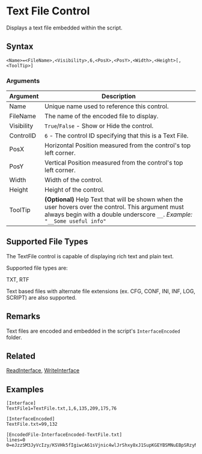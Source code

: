 # Text File Control

Displays a text file embedded within the script.

## Syntax

```pebakery
<Name>=<FileName>,<Visibility>,6,<PosX>,<PosY>,<Width>,<Height>[,<ToolTip>]
```

### Arguments

| Argument | Description |
| --- | --- |
| Name | Unique name used to reference this control. |
| FileName | The name of the encoded file to display. |
| Visibility | `True`/`False` - Show or Hide the control. |
| ControlID | `6` - The control ID specifying that this is a Text File. |
| PosX | Horizontal Position measured from the control's top left corner. |
| PosY | Vertical Position measured from the control's top left corner. |
| Width | Width of the control. |
| Height | Height of the control. |
| ToolTip | **(Optional)** Help Text that will be shown when the user hovers over the control. This argument must always begin with a double underscore `__`. *Example:* `"__Some useful info"` |

## Supported File Types

The TextFile control is capable of displaying rich text and plain text. 

Supported file types are:

TXT, RTF

Text based files with alternate file extensions (ex. CFG, CONF, INI, INF, LOG, SCRIPT) are also supported.

## Remarks

Text files are encoded and embedded in the script's `InterfaceEncoded` folder.

## Related

[ReadInterface](/Commands/Interface/ReadInterface.md), [WriteInterface](/Commands/Interface/WriteInterface.md)

## Examples

```pebakery
[Interface]
TextFile1=TextFile.txt,1,6,135,209,175,76

[InterfaceEncoded]
TextFile.txt=99,132

[EncodedFile-InterfaceEncoded-TextFile.txt]
lines=0
0=eJzzSM3JyVcIzy/KSVHk5fIgiwcA61sVjnic4wlJrShxy8xJ1SupKGEYBSMNuEBpSRzyN1W/mTEwAQAtYwdJj9s6pwEAAAACAAAAJgAAABkAAAAAAAAAAQAAAAAAAAAAAAAA
```